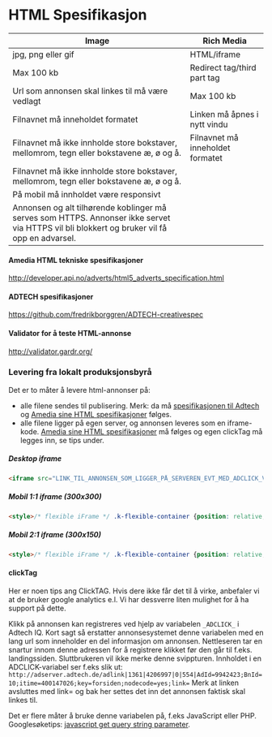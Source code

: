 # HTML Spesifikasjon

Image | Rich Media
------------- | -------------
jpg, png eller gif | HTML/iframe
Max 100 kb | Redirect tag/third part tag
Url som annonsen skal linkes til må være vedlagt | Max 100 kb
Filnavnet må inneholdet formatet | Linken må åpnes i nytt vindu
Filnavnet må ikke innholde store bokstaver, mellomrom, tegn eller bokstavene æ, ø og å. | Filnavnet må inneholdet formatet
 | Filnavnet må ikke innholde store bokstaver, mellomrom, tegn eller bokstavene æ, ø og å.
 | På mobil må innholdet være responsivt
 | Annonsen og alt tilhørende koblinger må serves som HTTPS. Annonser ikke servet via HTTPS vil bli blokkert og bruker vil få opp en advarsel.

#### Amedia HTML tekniske spesifikasjoner
http://developer.api.no/adverts/html5_adverts_specification.html

#### ADTECH spesifikasjoner
https://github.com/fredrikborggren/ADTECH-creativespec

#### Validator for å teste HTML-annonse
http://validator.gardr.org/

### Levering fra lokalt produksjonsbyrå
Det er to måter å levere html-annonser på:
- alle filene sendes til publisering. Merk: da må [spesifikasjonen til Adtech](https://github.com/fredrikborggren/ADTECH-creativespec) og [Amedia sine HTML spesifikasjoner](http://developer.api.no/adverts/html5_adverts_specification.html) følges.
- alle filene ligger på egen server, og annonsen leveres som en iframe-kode. [Amedia sine HTML spesifikasjoner](http://developer.api.no/adverts/html5_adverts_specification.html) må følges og egen clickTag må legges inn, se tips under.

##### Desktop iframe
```html
<iframe src="LINK_TIL_ANNONSEN_SOM_LIGGER_PÅ_SERVEREN_EVT_MED_ADCLICK_VARIABEL" width="_bredde_px" height="_høyde_px" frameborder="0" marginwidth="0" marginheight="0" scrolling="no" seamless></iframe>
```

##### Mobil 1:1 iframe (300x300)
```html
<style>/* flexible iFrame */ .k-flexible-container {position: relative;padding-bottom: 100%;height: 0;overflow: hidden;} .k-flexible-container iframe, .k-flexible-container object, .k-flexible-container embed {position: absolute; top: 0;left: 0; width: 100%;height: 100%;}</style><div class="k-flexible-container"><iframe src="LINK_TIL_ANNONSEN_SOM_LIGGER_PÅ_SERVEREN_EVT_MED_ADCLICK_VARIABEL" width="_bredde_px" height="_høyde_px" frameborder="0" marginwidth="0" marginheight="0" scrolling="no" seamless></iframe> </div>
```

##### Mobil 2:1 iframe (300x150)
```html
<style>/* flexible iFrame */ .k-flexible-container {position: relative;padding-bottom: 50%; height: 0; overflow: hidden;} .k-flexible-container iframe, .k-flexible-container object, .k-flexible-container embed {position: absolute; top: 0;left: 0; width: 100%;height: 100%;}</style><div class="k-flexible-container"><iframe src="LINK_TIL_ANNONSEN_SOM_LIGGER_PÅ_SERVEREN_EVT_MED_ADCLICK_VARIABEL" width="_bredde_px" height="_høyde_px" frameborder="0" marginwidth="0" marginheight="0" scrolling="no" seamless></iframe> </div>
```

#### clickTag
Her er noen tips ang ClickTAG. Hvis dere ikke får det til å virke, anbefaler vi at de bruker google analytics e.l. Vi har dessverre liten mulighet for å ha support på dette.

Klikk på annonsen kan registreres ved hjelp av variabelen `_ADCLICK_` i Adtech IQ.
Kort sagt så erstatter annonsesystemet denne variabelen med en lang url som inneholder en del informasjon om annonsen.
Nettleseren tar en snartur innom denne adressen for å registrere klikket før den går til f.eks. landingssiden.
Sluttbrukeren vil ikke merke denne svippturen.
Innholdet i en ADCLICK-variabel ser f.eks slik ut:
`http://adserver.adtech.de/adlink|1361|4206997|0|554|AdId=9942423;BnId=10;itime=400147026;key=forsiden;nodecode=yes;link=`
Merk at linken avsluttes med link= og bak her settes det inn det annonsen faktisk skal linkes til.

Det er flere måter å bruke denne variabelen på, f.eks JavaScript eller PHP.
Googlesøketips: [javascript get query string parameter](https://www.google.no/search?q=javascript+get+query+string+parameter.&oq=javascript+get+query+string+parameter).
